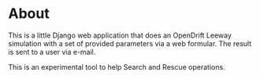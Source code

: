 # About
This is a little Django web application that does an OpenDrift Leeway simulation with a set of provided parameters via a web formular. The result is sent to a user via e-mail.

This is an experimental tool to help Search and Rescue operations.
